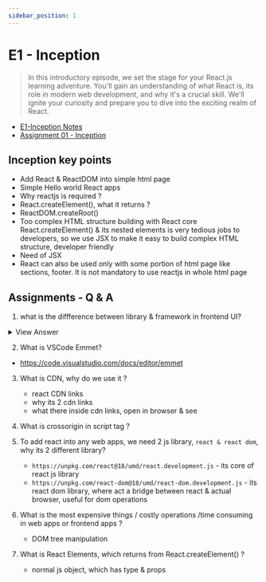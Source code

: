 ```yaml
---
sidebar_position: 1
---
```


# E1 - Inception

> In this introductory episode, we set the stage for your React.js learning adventure. You'll gain an understanding of what React is, its role in modern web development, and why it's a crucial skill. We'll ignite your curiosity and prepare you to dive into the exciting realm of React.

- [E1-Inception Notes](https://github.com/pravn27/reactjs-tech-doc/blob/master/docs/reactjs-course-tutorials/namaste-reactjs-course/readerDoc/E1-Inception/E1-Inception.pdf)
- [Assignment 01 - Inception](https://github.com/pravn27/reactjs-tech-doc/blob/master/docs/reactjs-course-tutorials/namaste-reactjs-course/readerDoc/E1-Inception/Assignment%2001%20-%20Inception.pdf)

## Inception key points

- Add React & ReactDOM into simple html page
- Simple Hello world React apps
- Why reactjs is required ?
- React.createElement(), what it returns ?
- ReactDOM.createRoot()
- Too complex HTML structure building with React core React.createElement() & its nested elements is very tedious jobs to developers, so we use JSX to make it easy to build complex HTML structure, developer friendly
- Need of JSX
- React can also be used only with some portion of html page like sections, footer. It is not mandatory to use reactjs in whole html page

## Assignments - Q & A

1. what is the diffference between library & framework in frontend UI?
<details>

**Library**

A **library** is a collection of reusable functions, components, or utilities that developers can call as needed. It provides specific functionalities that help in building frontend interfaces but does not enforce a particular structure for the application.

**Characteristics of a Library:**

- **Selective Usage:** Developers can pick and use specific functions or components without committing to a particular structure.
- **Lightweight:** Typically, libraries focus on a specific aspect of UI development (e.g., DOM manipulation, state management, animations).
- **Greater Flexibility:** The developer has control over how the library is integrated into the project.
- **Example:** React.js, jQuery, Lodash.

---

**Framework**

A **framework** is a more opinionated and comprehensive solution that dictates the architecture and flow of an application. It provides built-in structures, patterns, and lifecycle management to streamline UI development.

**Characteristics of a Framework:**

- **Inversion of Control:** The framework calls the developer's code rather than the other way around.
- **Opinionated Structure:** Enforces a specific architecture (e.g., MVC, MVVM).
- **Comprehensive Feature Set:** Often includes routing, state management, and component-based UI structure.
- **Example:** Angular, Vue.js, Ember.js.

---

**Key Differences**

| Feature        | Library                      | Framework                              |
| -------------- | ---------------------------- | -------------------------------------- |
| Control        | Developer has full control   | Framework dictates structure           |
| Flexibility    | High (pick & use components) | Low (must follow framework's approach) |
| Learning Curve | Generally lower              | Can be steep due to built-in features  |
| Scope          | Solves specific problems     | Provides a full solution               |
| Example        | React, jQuery, Lodash        | Angular, Vue, Ember                    |

**Conclusion**

Choosing between a library and a framework depends on project requirements. Libraries offer more flexibility but require additional setup, whereas frameworks provide a structured approach, reducing decision fatigue but imposing constraints. Understanding their differences helps in selecting the right tool for frontend UI development.

---

**Analogy**

- Library: Like picking ingredients to cook your own meal.
- Framework: Like following a recipe with step-by-step instructions.
<summary>
View Answer
</summary>
</details>

2. What is VSCode Emmet?

- https://code.visualstudio.com/docs/editor/emmet

3. What is CDN, why do we use it ?

   - react CDN links
   - why its 2 cdn links
   - what there inside cdn links, open in browser & see

4. What is crossorigin in script tag ?

5. To add react into any web apps, we need 2 js library, `react & react dom`, why its 2 different library?

   - `https://unpkg.com/react@18/umd/react.development.js` - its core of react js library
   - `https://unpkg.com/react-dom@18/umd/react-dom.development.js` - its react dom library, where act a bridge between react & actual browser, useful for dom operations

6. What is the most expensive things / costly operations /time consuming in web apps or frontend apps ?

   - DOM tree manipulation

7. What is React Elements, which returns from React.createElement() ?
   - normal js object, which has type & props
